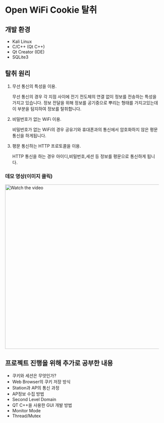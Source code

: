 # Open WiFi Cookie 탈취

## 개발 환경

- Kali Linux
- C/C++ (Qt C++)
- Qt Creator (IDE)
- SQLite3

## 탈취 원리

1. 무선 통신의 특성을 이용.

   무선 통신의 경우 각 지점 사이에 전기 전도체의 연결 없이 정보를 전송하는 특성을 가지고 있습니다. 정보 전달을 위해 정보를 공기중으로 뿌리는 형태를 가지고있는데 이 부분을 탐지하여 정보를 탈취합니다.

2. 비밀번호가 없는 WiFi 이용.

   비밀번호가 없는 WiFi의 경우 공유기와 휴대폰과의 통신에서 암호화하지 않은 평문 통신을 하게됩니다. 

3. 평문 통신하는 HTTP 프로토콜을 이용.

   HTTP 통신을 하는 경우 아이디,비밀번호,세션 등 정보를 평문으로 통신하게 됩니다. 


### 데모 영상(이미지 클릭)
<a href="https://youtu.be/oUcoNEPx3X8" target="_blank">
 <img src="https://img.youtube.com/vi/oUcoNEPx3X8/sddefault.jpg" alt="Watch the video" width="740" height="540" />
</a>

</br>

## 프로젝트 진행을 위해 추가로 공부한 내용
- 쿠키와 세션은 무엇인가?
- Web Browser의 쿠키 저장 방식
- Station과 AP의 통신 과정
- AP정보 수집 방법
- Second Level Domain
- QT C++을 사용한 GUI 개발 방법
- Monitor Mode
- Thread/Mutex
